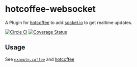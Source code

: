 # hotcoffee-websocket
A Plugin for [hotcoffee](https://github.com/kr1sp1n/hotcoffee) to add [socket.io](http://socket.io/) to get realtime updates.

[![Circle CI](https://circleci.com/gh/mupat/hotcoffee-websocket.svg?style=svg)](https://circleci.com/gh/mupat/hotcoffee-websocket)
[![Coverage Status](https://coveralls.io/repos/mupat/hotcoffee-websocket/badge.svg?branch=master)](https://coveralls.io/r/mupat/hotcoffee-websocket?branch=master)

## Usage
See [`example.coffee`](/example.coffee) and [hotcoffee](https://github.com/kr1sp1n/hotcoffee)
